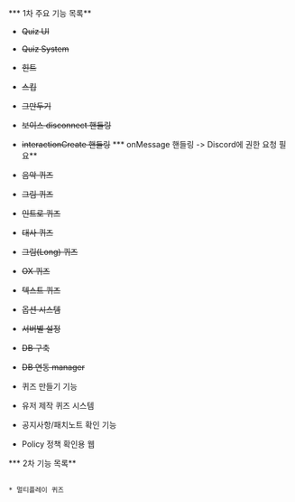 *** 1차 주요 기능 목록**

* ~~Quiz UI~~

* ~~Quiz System~~

* ~~힌트~~
* ~~스킵~~
* ~~그만두기~~

* ~~보이스 disconnect 핸들링~~
* ~~interactionCreate 핸들링~~
*** onMessage 핸들링 -> Discord에 권한 요청 필요**

* ~~음악 퀴즈~~
* ~~그림 퀴즈~~
* ~~인트로 퀴즈~~
* ~~대사 퀴즈~~
* ~~그림(Long) 퀴즈~~
* ~~OX 퀴즈~~
* ~~텍스트 퀴즈~~

* ~~옵션 시스템~~
* ~~서버별 설정~~

* ~~DB 구축~~
* ~~DB 연동 manager~~

* 퀴즈 만들기 기능
* 유저 제작 퀴즈 시스템

* 공지사항/패치노트 확인 기능

* Policy 정책 확인용 웹


*** 2차 기능 목록**
```

* 멀티플레이 퀴즈

```